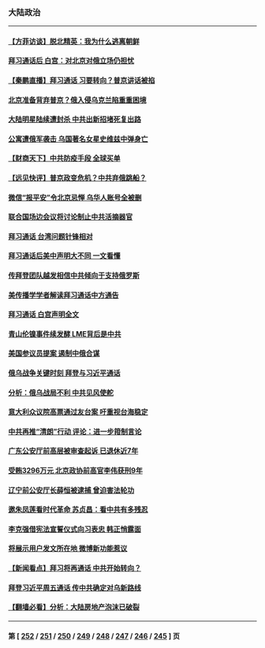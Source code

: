 ### 大陆政治
---
#### [【方菲访谈】脱北精英：我为什么逃离朝鲜](../../pages/ncid277/n13656569.md) 
#### [拜习通话后 白宫：对北京对俄立场仍担忧](../../pages/ncid277/n13656977.md) 
#### [【秦鹏直播】拜习通话 习要转向？普京讲话被掐](../../pages/ncid277/n13656912.md) 
#### [北京准备背弃普京？俄入侵乌克兰陷重重困境](../../pages/ncid277/n13656931.md) 
#### [大陆明星陆续遭封杀 中共出新招堵死复出路](../../pages/ncid277/n13656832.md) 
#### [公寓遭俄军袭击 乌国著名女星史维兹中弹身亡](../../pages/ncid277/n13656647.md) 
#### [【财商天下】中共防疫手段 全球买单](../../pages/ncid277/n13656603.md) 
#### [【远见快评】普京政变危机？中共弃俄跳船？](../../pages/ncid277/n13656797.md) 
#### [微信“报平安”令北京忌惮 乌华人账号全被删](../../pages/ncid277/n13656831.md) 
#### [联合国场边会议将讨论制止中共活摘器官](../../pages/ncid277/n13656361.md) 
#### [拜习通话 台湾问题针锋相对](../../pages/ncid277/n13656872.md) 
#### [拜习通话后美中声明大不同 一文看懂](../../pages/ncid277/n13656766.md) 
#### [传拜登团队越发相信中共倾向于支持俄罗斯](../../pages/ncid277/n13656737.md) 
#### [美传播学学者解读拜习通话中方通告](../../pages/ncid277/n13656643.md) 
#### [拜习通话 白宫声明全文](../../pages/ncid277/n13656669.md) 
#### [青山伦镍事件续发酵 LME背后是中共](../../pages/ncid277/n13656540.md) 
#### [美国参议员提案 遏制中俄合谋](../../pages/ncid277/n13656339.md) 
#### [俄乌战争关键时刻 拜登与习近平通话](../../pages/ncid277/n13655968.md) 
#### [分析：俄乌战局不利 中共见风使舵](../../pages/ncid277/n13656248.md) 
#### [意大利众议院高票通过友台案 吁重视台海稳定](../../pages/ncid277/n13655761.md) 
#### [中共再推“清朗”行动 评论：进一步箝制言论](../../pages/ncid277/n13655673.md) 
#### [广东公安厅前高层被审查起诉 已退休近7年](../../pages/ncid277/n13655716.md) 
#### [受贿3296万元 北京政协前高官李伟获刑9年](../../pages/ncid277/n13655665.md) 
#### [辽宁前公安厅长薛恒被逮捕 曾迫害法轮功](../../pages/ncid277/n13655649.md) 
#### [邀朱凤莲看时代革命 苏贞昌：看中共有多残忍](../../pages/ncid277/n13654902.md) 
#### [李克强借宪法宣誓仪式向习表忠 韩正悄露面](../../pages/ncid277/n13655203.md) 
#### [将展示用户发文所在地 微博新功能惹议](../../pages/ncid277/n13654865.md) 
#### [【新闻看点】拜习将再通话 中共开始转向？](../../pages/ncid277/n13654272.md) 
#### [拜登习近平周五通话 传中共确定对乌新路线](../../pages/ncid277/n13654243.md) 
#### [【翻墙必看】分析：大陆房地产泡沫已破裂](../../pages/ncid277/n13654762.md) 

---
#### 第 [ [252](./252.md) / [251](./251.md) / [250](./250.md) / [249](./249.md) / [248](./248.md) / [247](./247.md) / [246](./246.md) / [245](./245.md) ] 页
